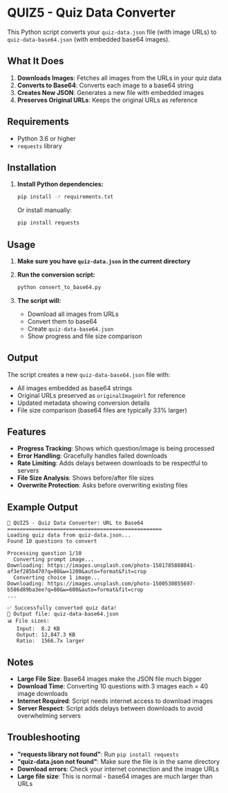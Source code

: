 # QUIZ5 - Quiz Data Converter

This Python script converts your `quiz-data.json` file (with image URLs) to `quiz-data-base64.json` (with embedded base64 images).

## What It Does

1. **Downloads Images**: Fetches all images from the URLs in your quiz data
2. **Converts to Base64**: Converts each image to a base64 string
3. **Creates New JSON**: Generates a new file with embedded images
4. **Preserves Original URLs**: Keeps the original URLs as reference

## Requirements

- Python 3.6 or higher
- `requests` library

## Installation

1. **Install Python dependencies:**
   ```bash
   pip install -r requirements.txt
   ```

   Or install manually:
   ```bash
   pip install requests
   ```

## Usage

1. **Make sure you have `quiz-data.json` in the current directory**

2. **Run the conversion script:**
   ```bash
   python convert_to_base64.py
   ```

3. **The script will:**
   - Download all images from URLs
   - Convert them to base64
   - Create `quiz-data-base64.json`
   - Show progress and file size comparison

## Output

The script creates a new `quiz-data-base64.json` file with:
- All images embedded as base64 strings
- Original URLs preserved as `originalImageUrl` for reference
- Updated metadata showing conversion details
- File size comparison (base64 files are typically 33% larger)

## Features

- **Progress Tracking**: Shows which question/image is being processed
- **Error Handling**: Gracefully handles failed downloads
- **Rate Limiting**: Adds delays between downloads to be respectful to servers
- **File Size Analysis**: Shows before/after file sizes
- **Overwrite Protection**: Asks before overwriting existing files

## Example Output

```
🔄 QUIZ5 - Quiz Data Converter: URL to Base64
==================================================
Loading quiz data from quiz-data.json...
Found 10 questions to convert

Processing question 1/10
  Converting prompt image...
Downloading: https://images.unsplash.com/photo-1501785888041-af3ef285b470?q=80&w=1200&auto=format&fit=crop
  Converting choice 1 image...
Downloading: https://images.unsplash.com/photo-1500530855697-b586d89ba3ee?q=80&w=600&auto=format&fit=crop
...

✅ Successfully converted quiz data!
📁 Output file: quiz-data-base64.json
📊 File sizes:
   Input:  8.2 KB
   Output: 12,847.3 KB
   Ratio:  1566.7x larger
```

## Notes

- **Large File Size**: Base64 images make the JSON file much bigger
- **Download Time**: Converting 10 questions with 3 images each = 40 image downloads
- **Internet Required**: Script needs internet access to download images
- **Server Respect**: Script adds delays between downloads to avoid overwhelming servers

## Troubleshooting

- **"requests library not found"**: Run `pip install requests`
- **"quiz-data.json not found"**: Make sure the file is in the same directory
- **Download errors**: Check your internet connection and the image URLs
- **Large file size**: This is normal - base64 images are much larger than URLs

